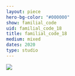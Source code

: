 ```yaml
---
layout: piece
hero-bg-color: "#000000"
show: familial_code
uid: familial_code_18
title: familial_code_18
medium: mixed
dates: 2020
type: studio
---
```


<img src="{{site.baseurl}}img/{{page.type}}/{{page.show}}/{{page.uid}}.jpg" class="piece-photo"/>
